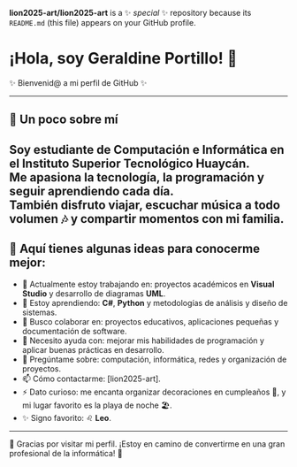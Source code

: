 **lion2025-art/lion2025-art** is a ✨ _special_ ✨ repository because its `README.md` (this file) appears on your GitHub profile.

# ¡Hola, soy Geraldine Portillo! 👋  

✨ Bienvenid@ a mi perfil de GitHub ✨  
***************************************

## 🌟 Un poco sobre mí  
Soy estudiante de **Computación e Informática** en el Instituto Superior Tecnológico Huaycán.  
Me apasiona la tecnología, la programación y seguir aprendiendo cada día.  
También disfruto viajar, escuchar música a todo volumen 🎶 y compartir momentos con mi familia.  
-------------------------------------------------------------------------------------------------

## 🚀 Aquí tienes algunas ideas para conocerme mejor:  

- 🔭 Actualmente estoy trabajando en: proyectos académicos en **Visual Studio** y desarrollo de diagramas **UML**.  
- 🌱 Estoy aprendiendo: **C#**, **Python** y metodologías de análisis y diseño de sistemas.  
- 👯 Busco colaborar en: proyectos educativos, aplicaciones pequeñas y documentación de software.  
- 🤔 Necesito ayuda con: mejorar mis habilidades de programación y aplicar buenas prácticas en desarrollo.  
- 💬 Pregúntame sobre: computación, informática, redes y organización de proyectos.  
- 📫 Cómo contactarme: [lion2025-art].  
- ⚡ Dato curioso: me encanta organizar decoraciones en cumpleaños 🎈, y mi lugar favorito es la playa de noche 🏖.
- ✨ Signo favorito: ♌ **Leo**.

-------------------------------------------------------------------------------------------------------------------------
🌟 Gracias por visitar mi perfil. ¡Estoy en camino de convertirme en una gran profesional de la informática! 🚀
